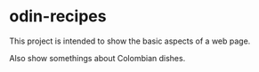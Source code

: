# odin-recipes
This project is intended to show the basic aspects of a web page.

Also show somethings about Colombian dishes.
